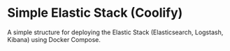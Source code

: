 # Simple Elastic Stack (Coolify)

A simple structure for deploying the Elastic Stack (Elasticsearch, Logstash, Kibana) using Docker Compose.

